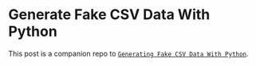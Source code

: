 # Generate Fake CSV Data With Python

This post is a companion repo to [`Generating Fake CSV Data With Python`](https://cdn.dennisokeeffe.com/assets/2021-08-11-generating-fake-csv-data-with-python/main-image.png).
